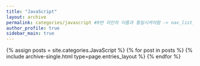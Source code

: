 ```yaml
---
title: "JavaScript"
layout: archive
permalink: categories/javascript #9번 라인의 이름과 통일시켜야함 -> nav_list_main 수정해야함
author_profile: true
sidebar_main: true
---
```


{% assign posts = site.categories.JavaScript %}
{% for post in posts %} {% include archive-single.html type=page.entries_layout %} {% endfor %}
